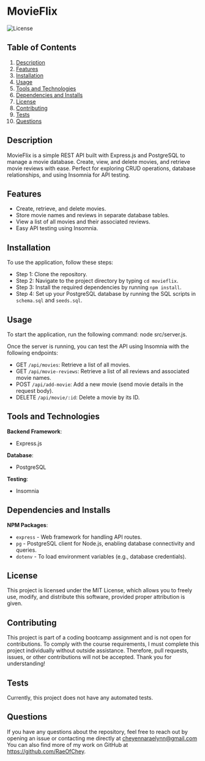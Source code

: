 # MovieFlix

![License](https://img.shields.io/badge/license-MIT-brightgreen.svg)

## Table of Contents
1. [Description](#description)
2. [Features](#features)
3. [Installation](#installation)
4. [Usage](#usage)
5. [Tools and Technologies](#tools-and-technologies)
6. [Dependencies and Installs](#dependencies-and-installs)
7. [License](#license)
8. [Contributing](#contributing)
9. [Tests](#tests)
10. [Questions](#questions)

## Description
MovieFlix is a simple REST API built with Express.js and PostgreSQL to manage a movie database. Create, view, and delete movies, and retrieve movie reviews with ease. Perfect for exploring CRUD operations, database relationships, and using Insomnia for API testing. 

## Features
- Create, retrieve, and delete movies.
- Store movie names and reviews in separate database tables.
- View a list of all movies and their associated reviews.
- Easy API testing using Insomnia.

## Installation
To use the application, follow these steps:

- Step 1: Clone the repository.
- Step 2: Navigate to the project directory by typing `cd movieflix`.
- Step 3: Install the required dependencies by running `npm install`.
- Step 4: Set up your PostgreSQL database by running the SQL scripts in `schema.sql` and `seeds.sql`.

## Usage
To start the application, run the following command: node src/server.js.

Once the server is running, you can test the API using Insomnia with the following endpoints:

- GET `/api/movies`: Retrieve a list of all movies.
- GET `/api/movie-reviews`: Retrieve a list of all reviews and associated movie names.
- POST `/api/add-movie`: Add a new movie (send movie details in the request body).
- DELETE `/api/movie/:id`: Delete a movie by its ID.

## Tools and Technologies
**Backend Framework**:
- Express.js

**Database**:
- PostgreSQL

**Testing**:
- Insomnia

## Dependencies and Installs
**NPM Packages**:
- `express` - Web framework for handling API routes.
- `pg` - PostgreSQL client for Node.js, enabling database connectivity and queries.
- `dotenv` - To load environment variables (e.g., database credentials).

## License
This project is licensed under the MIT License, which allows you to freely use, modify, and distribute this software, provided proper attribution is given.

## Contributing
This project is part of a coding bootcamp assignment and is not open for contributions. To comply with the course requirements, I must complete this project individually without outside assistance. Therefore, pull requests, issues, or other contributions will not be accepted. Thank you for understanding!

## Tests
Currently, this project does not have any automated tests.

## Questions
If you have any questions about the repository, feel free to reach out by opening an issue or contacting me directly at cheyennaraelynn@gmail.com You can also find more of my work on GitHub at https://github.com/RaeOfChey.
